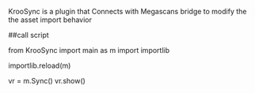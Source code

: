 KrooSync is a plugin that Connects with Megascans bridge to modify the the asset import behavior

##call script

from KrooSync import main as m
import importlib

importlib.reload(m)

vr = m.Sync()
vr.show()